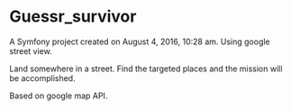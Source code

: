 Guessr_survivor
==========

A Symfony project created on August 4, 2016, 10:28 am.
Using google street view.

Land somewhere in a street.
Find the targeted places and the mission will be accomplished.

Based on google map API.
